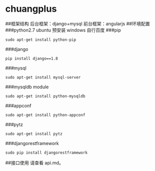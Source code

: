 # chuangplus
##框架结构
后台框架：django+mysql
前台框架：angularjs
##环境配置
###python2.7
ubuntu 预安装  windows 自行百度
###pip
```
sudo apt-get install python-pip
```
###django
```
pip install django==1.8
```
###mysql
```
sudo apt-get install mysql-server
```
###mysqldb module
```
sudo apt-get install python-mysqldb
```
###appconf
```
sudo apt-get install python-appconf
```
###pytz
```
sudo apt-get install pytz
```
###djangorestframework
```
sudo pip install djangorestframework
```
##接口使用
请查看 api.md。
